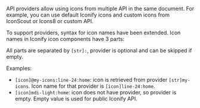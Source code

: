 API providers allow using icons from multiple API in the same document. For example, you can use default Iconify icons and custom icons from IconScout or Icons8 or custom API.

<namespaces-animation></namespaces-animation>

To support providers, syntax for icon names have been extended. Icon names in Iconify icon components have 3 parts:

<namespaces-name></namespaces-name>

All parts are separated by `[str]:`, provider is optional and can be skipped if empty.

Examples:

- `[icon]@my-icons:line-24:home`: icon is retrieved from provider `[str]my-icons`. Icon name for that provider is `[icon]line-24:home`.
- `[icon]mdi-light:home`: icon does not have provider, so provider is empty. Empty value is used for public Iconify API.
